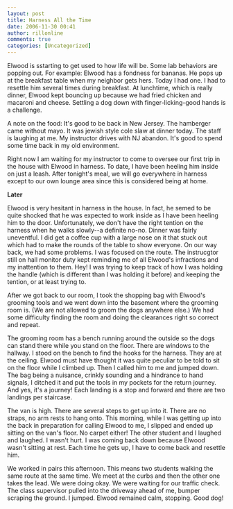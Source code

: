 ```yaml
---
layout: post
title: Harness All the Time
date: 2006-11-30 00:41
author: rillonline
comments: true
categories: [Uncategorized]
---
```

<p>Elwood is sstarting to get used to how life will be. Some lab behaviors are popping out. For example: Elwood has a fondness for bananas. He pops up at the breakfast table when my neighbor gets hers. Today I had one. I had to resettle him several times during breakfast. At lunchtime, which is really dinner, Elwood kept bouncing up because we had fried chicken and macaroni and cheese. Settling a dog down with finger-licking-good hands is a challenge.
<p>A note on the food: It's good to be back in New Jersey. The hamberger came without mayo. It was jewish style cole slaw at dinner today. The staff is laughing at me. My instructor drives with NJ abandon. It's good to spend some time back in my old environment.
<p>Right now I am waiting for my instructor to come to oversee our first trip in the house with Elwood in harness. To date, I have been heeling him inside on just a leash. After tonight's meal, we will go everywhere in harness except to our own lounge area since this is considered being at home.
<p><strong>Later</strong>
<p>Elwood is very hesitant in harness in the house. In fact, he semed to be quite shocked that he was expected to work inside as I have been heeling him to the door. Unfortunately, we don't have the right tention on the harness when he walks slowly--a definite no-no. Dinner was fairly uneventful. I did get a coffee cup with a large nose on it that stuck out which had to make the rounds of the table to show everyone. On our way back, we had some problems. I was focused on the route. The instrucgtor still on hall monitor duty kept reminding me of all Elwood's infractions and my inattention to them. Hey! I was trying to keep track of how I was holding the handle (which is different than I was holding it before) and keeping the tention, or at least trying to.
<p>After we got back to our room, I took the shopping bag with Elwood's grooming tools and we went down into the basement where the grooming room is. (We are not allowed to groom the dogs anywhere else.) We had some difficulty finding the room and doing the clearances right so correct and repeat. 
<p>The grooming room has a bench running around the outside so the dogs can stand there while you stand on the floor. There are windows to the hallway. I stood on the bench to find the hooks for the harness. They are at the ceiling. Elwood must have thought it was quite peculiar to be told to sit on the floor while I climbed up. Then I called him to me and jumped down. The bag being a nuisance, crinkly sounding and a hindrance to hand signals, I ditched it and put the tools in my pockets for the return journey. And yes, it's a journey! Each landing is a stop and forward and there are two landings per staircase.
<p>The van is high. There are several steps to get up into it. There are no straps, no arm rests to hang onto. This morning, while I was getting up into the back in preparation for calling Elwood to me, I slipped and ended up sitting on the van's floor. No carpet either! The other student and I laughed and laughed. I wasn't hurt. I was coming back down because Elwood wasn't sitting at rest. Each time he gets up, I have to come back and resettle him.
<p>We worked in pairs this afternoon. This means two students walking the same route at the same time. We meet at the curbs and then the other one takes the lead. We were doing okay. We were waiting for our traffic check. The class supervisor pulled into the driveway ahead of me, bumper scraping the ground. I jumped. Elwood remained calm, stopping. Good dog!
